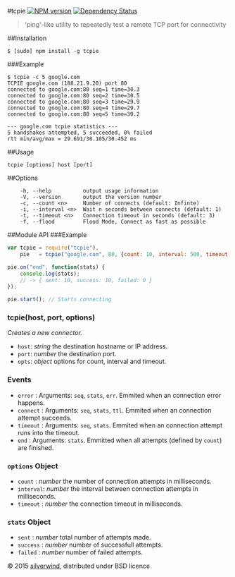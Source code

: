 #tcpie [![NPM version](https://img.shields.io/npm/v/tcpie.svg?style=flat)](https://www.npmjs.org/package/tcpie) [![Dependency Status](http://img.shields.io/david/silverwind/tcpie.svg?style=flat)](https://david-dm.org/silverwind/tcpie)
> 'ping'-like utility to repeatedly test a remote TCP port for connectivity

##Installation
```
$ [sudo] npm install -g tcpie
```
###Example
```
$ tcpie -c 5 google.com
TCPIE google.com (188.21.9.20) port 80
connected to google.com:80 seq=1 time=30.3
connected to google.com:80 seq=2 time=30.5
connected to google.com:80 seq=3 time=29.9
connected to google.com:80 seq=4 time=29.7
connected to google.com:80 seq=5 time=30.2

--- google.com tcpie statistics ---
5 handshakes attempted, 5 succeeded, 0% failed
rtt min/avg/max = 29.691/30.105/30.452 ms
```
##Usage
```
tcpie [options] host [port]
```
##Options
```
    -h, --help          output usage information
    -V, --version       output the version number
    -c, --count <n>     Number of connects (default: Infinte)
    -i, --interval <n>  Wait n seconds between connects (default: 1)
    -t, --timeout <n>   Connection timeout in seconds (default: 3)
    -f, --flood         Flood Mode, Connect as fast as possible
```

##Module API
###Example
```js
var tcpie = require("tcpie"),
    pie   = tcpie("google.com", 80, {count: 10, interval: 500, timeout: 2000});

pie.on("end", function(stats) {
    console.log(stats);
    // -> { sent: 10, success: 10, failed: 0 }
});

pie.start(); // Starts connecting
```
### tcpie(host, port, options)
*Creates a new connector.*
- `host`: *string* the destination hostname or IP address.
- `port`: *number* the destination port.
- `opts`: *object* options for count, interval and timeout.

### Events
- `error`   : Arguments: `seq`, `stats`, `err`. Emmited when an connection error happens.
- `connect` : Arguments: `seq`, `stats`, `ttl`. Emmited when an connection attempt succeeds.
- `timeout` : Arguments: `seq`, `stats`. Emmited when an connection attempt runs into the timeout.
- `end`     : Arguments: `stats`. Emmitted when all attempts (defined by `count`) are finished.

### `options` Object
- `count`   : *number* the number of connection attempts in milliseconds.
- `interval`: *number* the interval between connection attempts in milliseconds.
- `timeout` : *number* the connection timeout in milliseconds.

### `stats` Object
- `sent`    : *number* total number of attempts made.
- `success` : *number* number of successfull attempts.
- `failed`  : *number* number of failed attempts.

© 2015 [silverwind](https://github.com/silverwind), distributed under BSD licence
